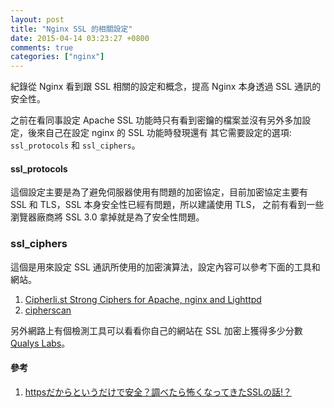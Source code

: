 ```yaml
---
layout: post
title: "Nginx SSL 的相關設定"
date: 2015-04-14 03:23:27 +0800
comments: true
categories: ["nginx"]
---
```


<!-- more -->

紀錄從 Nginx 看到跟 SSL 相關的設定和概念，提高 Nginx 本身透過 SSL 通訊的安全性。

之前在看同事設定 Apache SSL 功能時只有看到密鑰的檔案並沒有另外多加設定，後來自己在設定 nginx 的 SSL 功能時發現還有
其它需要設定的選項: `ssl_protocols` 和 `ssl_ciphers`。


#### ssl_protocols
這個設定主要是為了避免伺服器使用有問題的加密協定，目前加密協定主要有 SSL 和 TLS，SSL 本身安全性已經有問題，所以建議使用 TLS，
之前有看到一些瀏覽器廠商將 SSL 3.0 拿掉就是為了安全性問題。


###  ssl_ciphers
這個是用來設定 SSL 通訊所使用的加密演算法，設定內容可以參考下面的工具和網站。

1. [Cipherli.st Strong Ciphers for Apache, nginx and Lighttpd]
2. [cipherscan]


另外網路上有個檢測工具可以看看你自己的網站在 SSL 加密上獲得多少分數 [Qualys Labs]。



#### 參考

1. [httpsだからというだけで安全？調べたら怖くなってきたSSLの話!？]





[httpsだからというだけで安全？調べたら怖くなってきたSSLの話!？]:http://qiita.com/kuni-nakaji/items/5118b23bf2ea44fed96e
[Cipherli.st Strong Ciphers for Apache, nginx and Lighttpd]:https://cipherli.st/
[Qualys Labs]:https://www.ssllabs.com/ssltest/index.html
[cipherscan]:https://github.com/jvehent/cipherscan